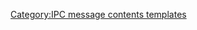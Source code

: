 <noinclude> </noinclude> <noinclude> </noinclude>

[Category:IPC message contents
templates](Category:IPC_message_contents_templates "wikilink")